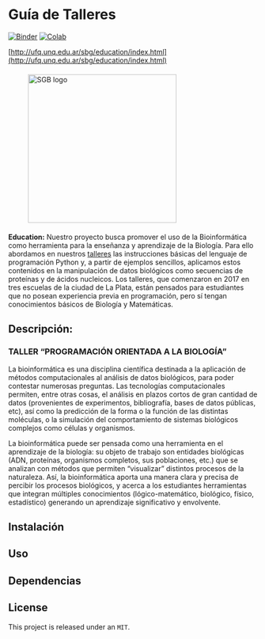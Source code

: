 # Guía de Talleres

[![Binder](https://mybinder.org/badge_logo.svg)](https://mybinder.org/v2/gh/SBG-ARG/talleres.git/master)
[![Colab](https://colab.research.google.com/assets/colab-badge.svg)](https://colab.research.google.com)

[http://ufq.unq.edu.ar/sbg/education/index.html](http://ufq.unq.edu.ar/sbg/education/index.html)

<a href="http://ufq.unq.edu.ar/sbg/index.html"><img src="http://ufq.unq.edu.ar/sbg/images/top.jpg" align="center" hspace="40" vspace="6" alt="SGB logo" width="300px"></a>

**Education:** Nuestro proyecto busca promover el uso de la Bioinformática como herramienta para la enseñanza y aprendizaje de la Biología. Para ello abordamos en nuestros [talleres](http://ufq.unq.edu.ar/sbg/education/index.html#Taller) las instrucciones básicas del lenguaje de programación Python y, a partir de ejemplos sencillos, aplicamos estos contenidos en la manipulación de datos biológicos como secuencias de proteínas y de ácidos nucleicos. Los talleres, que comenzaron en 2017 en tres escuelas de la ciudad de La Plata, están pensados para estudiantes que no posean experiencia previa en programación, pero sí tengan conocimientos básicos de Biología y Matemáticas.

 ## Descripción:

	
### TALLER “PROGRAMACIÓN ORIENTADA A LA BIOLOGÍA”

La bioinformática es una disciplina científica destinada a la aplicación de métodos computacionales al
análisis de datos biológicos, para poder contestar numerosas preguntas. Las tecnologías
computacionales permiten, entre otras cosas, el análisis en plazos cortos de gran cantidad de datos
(provenientes de experimentos, bibliografía, bases de datos públicas, etc), así como la predicción de la
forma o la función de las distintas moléculas, o la simulación del comportamiento de sistemas
biológicos complejos como células y organismos.

La bioinformática puede ser pensada como una herramienta en el aprendizaje de la biología: su objeto
de trabajo son entidades biológicas (ADN, proteínas, organismos completos, sus poblaciones, etc.)
que se analizan con métodos que permiten “visualizar” distintos procesos de la naturaleza. Así, la
bioinformática aporta una manera clara y precisa de percibir los procesos biológicos, y acerca a los
estudiantes herramientas que integran múltiples conocimientos (lógico-matemático, biológico, físico,
estadístico) generando un aprendizaje significativo y envolvente.

## Instalación



## Uso

## Dependencias



## License


This project is released under an `MIT`.
